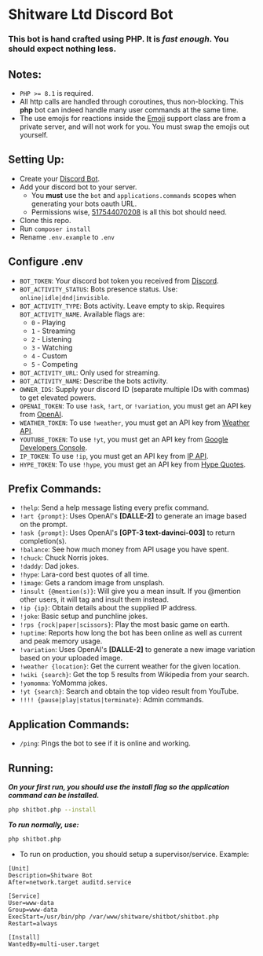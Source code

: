# Shitware Ltd Discord Bot

### This bot is hand crafted using PHP. It is *fast enough*. You should expect nothing less.

## Notes:
- `PHP >= 8.1` is required.
- All http calls are handled through coroutines, thus non-blocking. This **php** bot can indeed handle many user commands at the same time.
- The use emojis for reactions inside the [Emoji](src/Support/Emoji.php) support class are from a private server, and will not work for you. You must swap the emojis out yourself.

## Setting Up:

- Create your [Discord Bot](https://discord.com/developers/applications).
- Add your discord bot to your server.
  - You **must** use the `bot` and `applications.commands` scopes when generating your bots oauth URL.
  - Permissions wise, [517544070208](https://discordapi.com/permissions.html#517544070208) is all this bot should need.
- Clone this repo. 
- Run `composer install`
- Rename `.env.example` to `.env`

## Configure .env

- `BOT_TOKEN`: Your discord bot token you received from [Discord](https://discord.com/developers/applications).
- `BOT_ACTIVITY_STATUS`: Bots presence status. Use: `online|idle|dnd|invisible`.
- `BOT_ACTIVITY_TYPE`: Bots activity. Leave empty to skip. Requires `BOT_ACTIVITY_NAME`. Available flags are:
    - `0` - Playing
    - `1` - Streaming
    - `2` - Listening
    - `3` - Watching
    - `4` - Custom
    - `5` - Competing
- `BOT_ACTIVITY_URL`: Only used for streaming.
- `BOT_ACTIVITY_NAME`: Describe the bots activity.
- `OWNER_IDS`: Supply your discord ID (separate multiple IDs with commas) to get elevated powers.
- `OPENAI_TOKEN`: To use `!ask`, `!art`, or `!variation`, you must get an API key from [OpenAI](https://beta.openai.com/account/api-keys).
- `WEATHER_TOKEN`: To use `!weather`, you must get an API key from [Weather API](https://www.weatherapi.com).
- `YOUTUBE_TOKEN`: To use `!yt`, you must get an API key from [Google Developers Console](https://console.developers.google.com).
- `IP_TOKEN`: To use `!ip`, you must get an API key from [IP API](https://ip-api.com).
- `HYPE_TOKEN`: To use `!hype`, you must get an API key from [Hype Quotes](https://github.com/jorqensen/hypequotes).

## Prefix Commands:

- `!help`: Send a help message listing every prefix command.
- `!art {prompt}`: Uses OpenAI's **[DALLE-2]** to generate an image based on the prompt.
- `!ask {prompt}`: Uses OpenAI's **[GPT-3 text-davinci-003]** to return completion(s).
- `!balance`: See how much money from API usage you have spent.
- `!chuck`: Chuck Norris jokes.
- `!daddy`: Dad jokes.
- `!hype`: Lara-cord best quotes of all time.
- `!image`: Gets a random image from unsplash.
- `!insult {@mention(s)}`: Will give you a mean insult. If you @mention other users, it will tag and insult them instead.
- `!ip {ip}`: Obtain details about the supplied IP address.
- `!joke`: Basic setup and punchline jokes.
- `!rps {rock|paper|scissors}`: Play the most basic game on earth.
- `!uptime`: Reports how long the bot has been online as well as current and peak memory usage.
- `!variation`: Uses OpenAI's **[DALLE-2]** to generate a new image variation based on your uploaded image.
- `!weather {location}`: Get the current weather for the given location.
- `!wiki {search}`: Get the top 5 results from Wikipedia from your search.
- `!yomomma`: YoMomma jokes.
- `!yt {search}`: Search and obtain the top video result from YouTube.
- `!!!! {pause|play|status|terminate}`: Admin commands.

## Application Commands:

- `/ping`: Pings the bot to see if it is online and working.

## Running:

***On your first run, you should use the install flag so the application command can be installed.***
```bash
php shitbot.php --install
```

***To run normally, use:***
```bash
php shitbot.php
```

- To run on production, you should setup a supervisor/service. Example:

```
[Unit]
Description=Shitware Bot
After=network.target auditd.service

[Service]
User=www-data
Group=www-data
ExecStart=/usr/bin/php /var/www/shitware/shitbot/shitbot.php
Restart=always

[Install]
WantedBy=multi-user.target
```